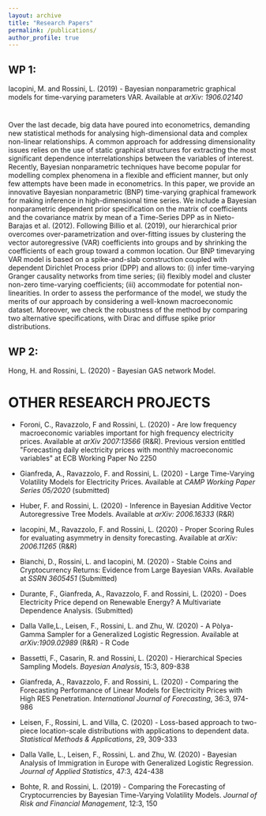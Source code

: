 ```yaml
---
layout: archive
title: "Research Papers"
permalink: /publications/
author_profile: true
---
```


## WP 1:

Iacopini, M. and Rossini, L. (2019) - Bayesian nonparametric graphical models for time-varying parameters VAR. Available at _arXiv: 1906.02140_ 
​
#
Over the last decade, big data have poured into econometrics, demanding new statistical methods for analysing high-dimensional data and complex non-linear relationships. A common approach for addressing dimensionality issues relies on the use of static graphical structures for extracting the most significant dependence interrelationships between the variables of interest. Recently, Bayesian nonparametric techniques have become popular for modelling complex phenomena in a flexible and efficient manner, but only few attempts have been made in econometrics. In this paper, we provide an innovative Bayesian nonparametric (BNP) time-varying graphical framework for making inference in high-dimensional time series. We include a Bayesian nonparametric dependent prior specification on the matrix of coefficients and the covariance matrix by mean of a Time-Series DPP as in Nieto-Barajas et al. (2012). Following Billio et al. (2019), our hierarchical prior overcomes over-parametrization and over-fitting issues by clustering the vector autoregressive (VAR) coefficients into groups and by shrinking the coefficients of each group toward a common location. Our BNP timevarying VAR model is based on a spike-and-slab construction coupled with dependent Dirichlet Process prior (DPP) and allows to: (i) infer time-varying Granger causality networks from time series; (ii) flexibly model and cluster non-zero time-varying coefficients; (iii) accommodate for potential non-linearities. In order to assess the performance of the model, we study the merits of our approach by considering a well-known macroeconomic dataset. Moreover, we check the robustness of the method by comparing two alternative specifications, with Dirac and diffuse spike prior distributions.

## WP 2:

Hong, H. and Rossini, L. (2020) - Bayesian GAS network Model.


OTHER RESEARCH PROJECTS
======

* Foroni, C., Ravazzolo, F and Rossini, L. (2020) - Are low frequency macroeconomic variables important for high frequency electricity prices. Available at _arXiv 2007:13566_ (R&R). Previous version entitled "Forecasting daily electricity prices with monthly macroeconomic variables" at ECB Working Paper No 2250

*   Gianfreda, A., Ravazzolo, F. and Rossini, L. (2020) - Large Time-Varying Volatility Models for Electricity Prices. Available at _CAMP Working Paper Series 05/2020_ (submitted)
​​
* Huber, F. and Rossini, L. (2020) - Inference in Bayesian Additive Vector Autoregressive Tree Models. Available at _arXiv: 2006.16333_ (R&R)
​​
* Iacopini, M., Ravazzolo, F. and Rossini, L. (2020) - Proper Scoring Rules for evaluating asymmetry in density forecasting. Available at _arXiv: 2006.11265_ (R&R)
​​
* Bianchi, D., Rossini, L. and Iacopini, M. (2020) - Stable Coins and Cryptocurrency Returns: Evidence from Large Bayesian VARs. Available at _SSRN 3605451_ (Submitted)
​​
* Durante, F., Gianfreda, A., Ravazzolo, F. and Rossini, L. (2020) - Does Electricity Price depend on Renewable Energy? A Multivariate Dependence Analysis. (Submitted) 
​​
* Dalla Valle,L., Leisen, F., Rossini, L. and Zhu, W. (2020) - A Pòlya-Gamma Sampler for a Generalized Logistic Regression. Available at _arXiv:1909.02989_ (R&R) - R Code
​
* Bassetti, F., Casarin, R. and Rossini, L. (2020) - Hierarchical Species Sampling Models. _Bayesian Analysis_, 15:3, 809-838
​​
* Gianfreda, A., Ravazzolo, F. and Rossini, L. (2020) - Comparing the Forecasting Performance of Linear Models for Electricity Prices with High RES Penetration. _International Journal of Forecasting_, 36:3, 974-986
​​
* Leisen, F., Rossini, L. and Villa, C. (2020) -  Loss-based approach to two-piece location-scale distributions with applications to dependent data. _Statistical Methods & Applications_, 29, 309-333
​​
* Dalla Valle, L., Leisen, F., Rossini, L. and Zhu, W. (2020) - Bayesian Analysis of Immigration in Europe with Generalized Logistic Regression. _Journal of Applied Statistics_, 47:3, 424-438
​​​
* Bohte, R. and Rossini, L. (2019) - Comparing the Forecasting of Cryptocurrencies by Bayesian Time-Varying Volatility Models. _Journal of Risk and Financial Management_, 12:3, 150
​​

